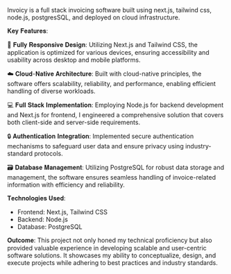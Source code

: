 Invoicy is a full stack invoicing software built using next.js, tailwind css, node.js, postgresSQL, and deployed on  cloud infrastructure.

𝐊𝐞𝐲 𝐅𝐞𝐚𝐭𝐮𝐫𝐞𝐬:

📱 𝐅𝐮𝐥𝐥𝐲 𝐑𝐞𝐬𝐩𝐨𝐧𝐬𝐢𝐯𝐞 𝐃𝐞𝐬𝐢𝐠𝐧: Utilizing Next.js and Tailwind CSS, the application is optimized for various devices, ensuring accessibility and usability across desktop and mobile platforms.

☁️ 𝐂𝐥𝐨𝐮𝐝-𝐍𝐚𝐭𝐢𝐯𝐞 𝐀𝐫𝐜𝐡𝐢𝐭𝐞𝐜𝐭𝐮𝐫𝐞: Built with cloud-native principles, the software offers scalability, reliability, and performance, enabling efficient handling of diverse workloads.

💻 𝐅𝐮𝐥𝐥 𝐒𝐭𝐚𝐜𝐤 𝐈𝐦𝐩𝐥𝐞𝐦𝐞𝐧𝐭𝐚𝐭𝐢𝐨𝐧: Employing Node.js for backend development and Next.js for frontend, I engineered a comprehensive solution that covers both client-side and server-side requirements.

🔒 𝐀𝐮𝐭𝐡𝐞𝐧𝐭𝐢𝐜𝐚𝐭𝐢𝐨𝐧 𝐈𝐧𝐭𝐞𝐠𝐫𝐚𝐭𝐢𝐨𝐧: Implemented secure authentication mechanisms to safeguard user data and ensure privacy using industry-standard protocols.

🗃️ 𝐃𝐚𝐭𝐚𝐛𝐚𝐬𝐞 𝐌𝐚𝐧𝐚𝐠𝐞𝐦𝐞𝐧𝐭: Utilizing PostgreSQL for robust data storage and management, the software ensures seamless handling of invoice-related information with efficiency and reliability.

𝐓𝐞𝐜𝐡𝐧𝐨𝐥𝐨𝐠𝐢𝐞𝐬 𝐔𝐬𝐞𝐝:
- Frontend: Next.js, Tailwind CSS
- Backend: Node.js
- Database: PostgreSQL

𝐎𝐮𝐭𝐜𝐨𝐦𝐞:
This project not only honed my technical proficiency but also provided valuable experience in developing scalable and user-centric software solutions. It showcases my ability to conceptualize, design, and execute projects while adhering to best practices and industry standards.
